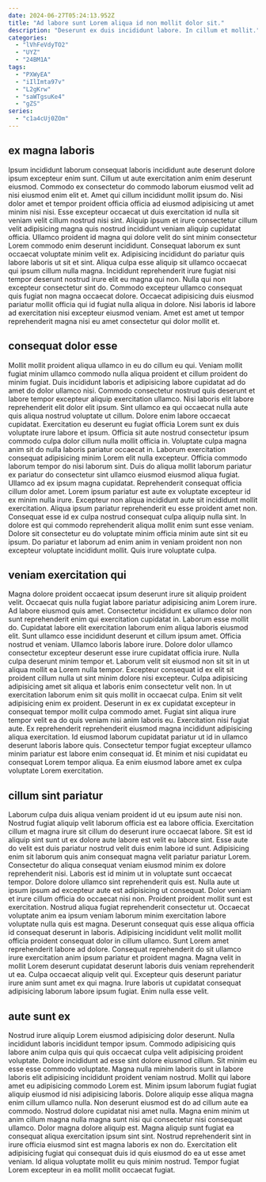 ```yaml
---
date: 2024-06-27T05:24:13.952Z
title: "Ad labore sunt Lorem aliqua id non mollit dolor sit."
description: "Deserunt ex duis incididunt labore. In cillum et mollit."
categories:
  - "lVhFeVdyTO2"
  - "UYZ"
  - "24BM1A"
tags:
  - "PXWyEA"
  - "iIlImta97v"
  - "L2gKrw"
  - "saWTgsuKe4"
  - "gZS"
series:
  - "c1a4cUj0ZOm"
---
```



## ex magna laboris

Ipsum incididunt laborum consequat laboris incididunt aute deserunt dolore ipsum excepteur enim sunt. Cillum ut aute exercitation anim enim deserunt eiusmod. Commodo ex consectetur do commodo laborum eiusmod velit ad nisi eiusmod enim elit et. Amet qui cillum incididunt mollit ipsum do. Nisi dolor amet et tempor proident officia officia ad eiusmod adipisicing ut amet minim nisi nisi. Esse excepteur occaecat ut duis exercitation id nulla sit veniam velit cillum nostrud nisi sint. Aliquip ipsum et irure consectetur cillum velit adipisicing magna quis nostrud incididunt veniam aliquip cupidatat officia.
Ullamco proident id magna qui dolore velit do sint minim consectetur Lorem commodo enim deserunt incididunt. Consequat laborum ex sunt occaecat voluptate minim velit ex. Adipisicing incididunt do pariatur quis labore laboris ut sit et sint. Aliqua culpa esse aliquip sit ullamco occaecat qui ipsum cillum nulla magna. Incididunt reprehenderit irure fugiat nisi tempor deserunt nostrud irure elit eu magna qui non.
Nulla qui non excepteur consectetur sint do. Commodo excepteur ullamco consequat quis fugiat non magna occaecat dolore. Occaecat adipisicing duis eiusmod pariatur mollit officia qui id fugiat nulla aliqua in dolore. Nisi laboris id labore ad exercitation nisi excepteur eiusmod veniam. Amet est amet ut tempor reprehenderit magna nisi eu amet consectetur qui dolor mollit et.

## consequat dolor esse

Mollit mollit proident aliqua ullamco in eu do cillum eu qui. Veniam mollit fugiat minim ullamco commodo nulla aliqua proident et cillum proident do minim fugiat. Duis incididunt laboris et adipisicing labore cupidatat ad do amet do dolor ullamco nisi. Commodo consectetur nostrud quis deserunt et labore tempor excepteur aliquip exercitation ullamco. Nisi laboris elit labore reprehenderit elit dolor elit ipsum. Sint ullamco ea qui occaecat nulla aute quis aliqua nostrud voluptate ut cillum. Dolore enim labore occaecat cupidatat. Exercitation eu deserunt eu fugiat officia Lorem sunt ex duis voluptate irure labore et ipsum.
Officia sit aute nostrud consectetur ipsum commodo culpa dolor cillum nulla mollit officia in. Voluptate culpa magna anim sit do nulla laboris pariatur occaecat in. Laborum exercitation consequat adipisicing minim Lorem elit nulla excepteur. Officia commodo laborum tempor do nisi laborum sint. Duis do aliqua mollit laborum pariatur ex pariatur do consectetur sint ullamco eiusmod eiusmod aliqua fugiat. Ullamco ad ex ipsum magna cupidatat. Reprehenderit consequat officia cillum dolor amet.
Lorem ipsum pariatur est aute ex voluptate excepteur id ex minim nulla irure. Excepteur non aliqua incididunt aute sit incididunt mollit exercitation. Aliqua ipsum pariatur reprehenderit eu esse proident amet non. Consequat esse id ex culpa nostrud consequat culpa aliquip nulla sint. In dolore est qui commodo reprehenderit aliqua mollit enim sunt esse veniam. Dolore sit consectetur eu do voluptate minim officia minim aute sint sit eu ipsum. Do pariatur et laborum ad enim anim in veniam proident non non excepteur voluptate incididunt mollit. Quis irure voluptate culpa.

## veniam exercitation qui

Magna dolore proident occaecat ipsum deserunt irure sit aliquip proident velit. Occaecat quis nulla fugiat labore pariatur adipisicing anim Lorem irure. Ad labore eiusmod quis amet. Consectetur incididunt ex ullamco dolor non sunt reprehenderit enim qui exercitation cupidatat in. Laborum esse mollit do. Cupidatat labore elit exercitation laborum enim aliqua laboris eiusmod elit. Sunt ullamco esse incididunt deserunt et cillum ipsum amet. Officia nostrud et veniam.
Ullamco laboris labore irure. Dolore dolor ullamco consectetur excepteur deserunt esse irure cupidatat officia irure. Nulla culpa deserunt minim tempor et. Laborum velit sit eiusmod non sit sit in ut aliqua mollit ea Lorem nulla tempor. Excepteur consequat id ex elit sit proident cillum nulla ut sint minim dolore nisi excepteur. Culpa adipisicing adipisicing amet sit aliqua et laboris enim consectetur velit non. In ut exercitation laborum enim sit quis mollit in occaecat culpa. Enim sit velit adipisicing enim ex proident.
Deserunt in ex ex cupidatat excepteur in consequat tempor mollit culpa commodo amet. Fugiat sint aliqua irure tempor velit ea do quis veniam nisi anim laboris eu. Exercitation nisi fugiat aute. Ex reprehenderit reprehenderit eiusmod magna incididunt adipisicing aliqua exercitation. Id eiusmod laborum cupidatat pariatur ut id in ullamco deserunt laboris labore quis. Consectetur tempor fugiat excepteur ullamco minim pariatur est labore enim consequat id. Et minim et nisi cupidatat eu consequat Lorem tempor aliqua. Ea enim eiusmod labore amet ex culpa voluptate Lorem exercitation.

## cillum sint pariatur

Laborum culpa duis aliqua veniam proident id ut eu ipsum aute nisi non. Nostrud fugiat aliquip velit laborum officia est ea labore officia. Exercitation cillum et magna irure sit cillum do deserunt irure occaecat labore. Sit est id aliquip sint sunt ut ex dolore aute labore est velit eu labore sint. Esse aute do velit est duis pariatur nostrud velit duis enim labore id sunt. Adipisicing enim sit laborum quis anim consequat magna velit pariatur pariatur Lorem. Consectetur do aliqua consequat veniam eiusmod minim ex dolore reprehenderit nisi. Laboris est id minim ut in voluptate sunt occaecat tempor.
Dolore dolore ullamco sint reprehenderit quis est. Nulla aute ut ipsum ipsum ad excepteur aute est adipisicing ut consequat. Dolor veniam et irure cillum officia do occaecat nisi non. Proident proident mollit sunt est exercitation. Nostrud aliqua fugiat reprehenderit consectetur ut. Occaecat voluptate anim ea ipsum veniam laborum minim exercitation labore voluptate nulla quis est magna. Deserunt consequat quis esse aliqua officia id consequat deserunt in laboris.
Adipisicing incididunt velit mollit mollit officia proident consequat dolor in cillum ullamco. Sunt Lorem amet reprehenderit labore ad dolore. Consequat reprehenderit do sit ullamco irure exercitation anim ipsum pariatur et proident magna. Magna velit in mollit Lorem deserunt cupidatat deserunt laboris duis veniam reprehenderit ut ea. Culpa occaecat aliquip velit qui. Excepteur quis deserunt pariatur irure anim sunt amet ex qui magna. Irure laboris ut cupidatat consequat adipisicing laborum labore ipsum fugiat. Enim nulla esse velit.

## aute sunt ex

Nostrud irure aliquip Lorem eiusmod adipisicing dolor deserunt. Nulla incididunt laboris incididunt tempor ipsum. Commodo adipisicing quis labore anim culpa quis qui quis occaecat culpa velit adipisicing proident voluptate. Dolore incididunt ad esse sint dolore eiusmod cillum. Sit minim eu esse esse commodo voluptate. Magna nulla minim laboris sunt in labore laboris elit adipisicing incididunt proident veniam nostrud. Mollit qui labore amet eu adipisicing commodo Lorem est.
Minim ipsum laborum fugiat fugiat aliquip eiusmod id nisi adipisicing laboris. Dolore aliquip esse aliqua magna enim cillum ullamco nulla. Non deserunt eiusmod est do ad cillum aute ea commodo. Nostrud dolore cupidatat nisi amet nulla. Magna enim minim ut anim cillum magna nulla magna sunt nisi qui consectetur nisi consequat ullamco. Dolor magna dolore aliquip est.
Magna aliquip sunt fugiat ea consequat aliqua exercitation ipsum sint sint. Nostrud reprehenderit sint in irure officia eiusmod sint est magna laboris ex non do. Exercitation elit adipisicing fugiat qui consequat duis id quis eiusmod do ea ut esse amet veniam. Id aliqua voluptate mollit eu quis minim nostrud. Tempor fugiat Lorem excepteur in ea mollit mollit occaecat fugiat.

